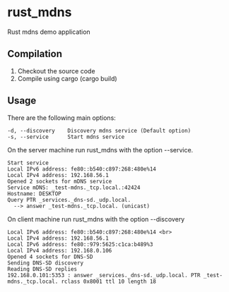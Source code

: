 # rust_mdns
Rust mdns demo application

## Compilation
1. Checkout the source code
2. Compile using cargo (cargo build)

## Usage
There are the following main options:
```
-d, --discovery    Discovery mdns service (Default option)
-s, --service      Start mdns service
```

On the server machine run rust_mdns with the option --service.
```
Start service
Local IPv6 address: fe80::b540:c897:268:480e%14
Local IPv4 address: 192.168.56.1
Opened 2 sockets for mDNS service
Service mDNS: _test-mdns._tcp.local.:42424
Hostname: DESKTOP
Query PTR _services._dns-sd._udp.local.
  --> answer _test-mdns._tcp.local. (unicast)
```

On client machine run rust_mdns with the option --discovery
```
Local IPv6 address: fe80::b540:c897:268:480e%14 <br>
Local IPv4 address: 192.168.56.1 
Local IPv6 address: fe80::979:5625:c1ca:b489%3
Local IPv4 address: 192.168.0.106
Opened 4 sockets for DNS-SD
Sending DNS-SD discovery
Reading DNS-SD replies
192.168.0.101:5353 : answer _services._dns-sd._udp.local. PTR _test-mdns._tcp.local. rclass 0x8001 ttl 10 length 18
```
